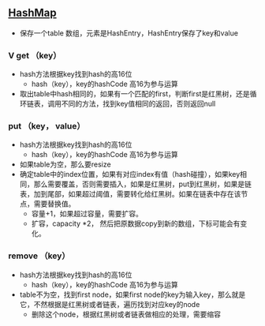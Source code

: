 ## [HashMap](http://hg.openjdk.java.net/jdk8/jdk8/jdk/file/687fd7c7986d/src/share/classes/java/util/HashMap.java)

- 保存一个table 数组，元素是HashEntry，HashEntry保存了key和value

### V get （key）

- hash方法根据key找到hash的高16位
    - hash（key），key的hashCode 高16为参与运算
- 取出table中hash相同的，如果有一个匹配的first，判断first是红黑树，还是循环链表，调用不同的方法，找到key值相同的返回，否则返回null

### put （key， value）
- hash方法根据key找到hash的高16位
    - hash（key），key的hashCode 高16为参与运算
- 如果table为空，那么要resize
- 确定table中的index位置，如果有对应index有值（hash碰撞），如果key相同，那么需要覆盖，否则需要插入，如果是红黑树，put到红黑树，如果是链表，加到尾部，如果超过阈值，需要转化给红黑树。如果在链表中存在该节点，需要替换值。
    - 容量+1，如果超过容量，需要扩容。
    - 扩容，capacity *2， 然后把原数据copy到新的数组，下标可能会有变化。

### remove （key）
- hash方法根据key找到hash的高16位
    - hash（key），key的hashCode 高16为参与运算
- table不为空，找到first node，如果first node的key为输入key，那么就是它，不然根据是红黑树或者链表，遍历找到对应key的node
    - 删除这个node，根据红黑树或者链表做相应的处理，需要缩容

